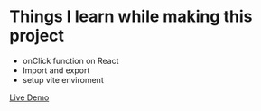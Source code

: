 # Things I learn while making this project
- onClick function on React
- Import and export
- setup vite enviroment

[Live Demo](https://rabin-digital-business-card.netlify.app/)


